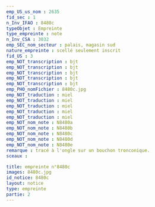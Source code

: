 ```yaml
---
emp_US_us_nom : 2635
fid_sec : 1
n_Inv_IFAO : 8480c
typeObjet : Empreinte
type_empreinte : note
n_Inv_CSA : 3032
emp_SEC_nom_secteur : palais, magasin sud
nature_empreinte : scellé seulement inscrit
fid_US : 3
emp_NOT_transcription : bjt
emp_NOT_transcription : bjt
emp_NOT_transcription : bjt
emp_NOT_transcription : bjt
emp_NOT_transcription : bjt
emp_PHO_nomFichier : 8480c.jpg
emp_NOT_traduction : miel
emp_NOT_traduction : miel
emp_NOT_traduction : miel
emp_NOT_traduction : miel
emp_NOT_traduction : miel
emp_NOT_nom_note : N8480a
emp_NOT_nom_note : N8480b
emp_NOT_nom_note : N8480c
emp_NOT_nom_note : N8480d
emp_NOT_nom_note : N8480e
remarque : tracé à l'ongle sur un bouchon tronconique.
sceaux :

title: empreinte n°8480c
images: 8480c.jpg
id_notice: 8480c
layout: notice
type: empreinte
partie: 2
---
```

